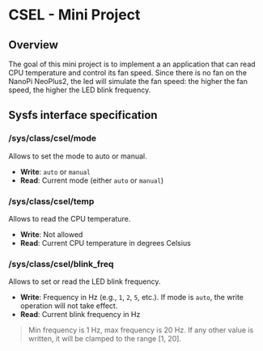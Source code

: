# CSEL - Mini Project

## Overview

The goal of this mini project is to implement a an application that can read CPU temperature and control its fan speed.
Since there is no fan on the NanoPi NeoPlus2, the led will simulate the fan speed: the higher the fan speed, the higher the LED blink frequency.

## Sysfs interface specification

### /sys/class/csel/mode

Allows to set the mode to auto or manual.
- **Write**: `auto` or `manual`
- **Read**: Current mode (either `auto` or `manual`)

### /sys/class/csel/temp

Allows to read the CPU temperature.
- **Write**: Not allowed
- **Read**: Current CPU temperature in degrees Celsius

### /sys/class/csel/blink_freq

Allows to set or read the LED blink frequency.

- **Write**: Frequency in Hz (e.g., `1`, `2`, `5`, etc.). If mode is `auto`, the write operation will not take effect.
- **Read**: Current blink frequency in Hz

> Min frequency is 1 Hz, max frequency is 20 Hz. If any other value is written, it will be clamped to the range [1, 20].

